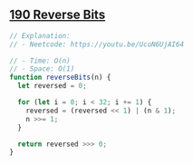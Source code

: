 ## [190 Reverse Bits](https://leetcode.com/problems/reverse-bits/description/?envType=study-plan-v2&envId=top-interview-150)

<!-- notecardId: 1761851477521 -->

```js
// Explanation:
// - Neetcode: https://youtu.be/UcoN6UjAI64

// - Time: O(n)
// - Space: O(1)
function reverseBits(n) {
  let reversed = 0;

  for (let i = 0; i < 32; i += 1) {
    reversed = (reversed << 1) | (n & 1);
    n >>= 1;
  }

  return reversed >>> 0;
}
```
